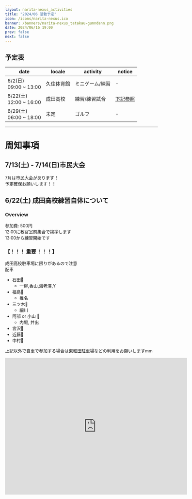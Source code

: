 ```yaml
---
layout: narita-nexus_activities
title: "2024/06 活動予定"
icon: /icons/narita-nexus.ico
banner: /banners/narita-nexus_tatakau-gunndann.png
date: 2024/06/16 19:00
prev: false
next: false
---
```


## 予定表

|date|locale|activity|notice|
|-|-|-|-|
|6/2(日)<br>09:00 ~ 13:00|久住体育館|ミニゲーム/練習|-|
|6/22(土)<br>12:00 ~ 16:00|成田高校|練習/練習試合|[下記参照](#_6-22-土-成田高校練習自体について)|
|6/29(土)<br>06:00 ~ 18:00|未定|ゴルフ|-|

---
# 周知事項
## 7/13(土) - 7/14(日)市民大会
7月は市民大会があります！  
予定確保お願いします！！

## 6/22(土) 成田高校練習自体について
### Overview
参加費: 500円  
12:00に教官室前集合で挨拶します  
13:00から練習開始です  

### 【！！！ 重要 ！！！】
成田高校駐車場に限りがあるので注意  
配車  
- 石田🚙
  - 一柳,香山,海老澤,Y
- 福島🚙
  - 椎名
- 三ツ木🚙
  - 細川
- 阿部 or 小山 🚙
  - 内堀, 井出
- 宮沢🚙
- 近藤🚙
- 中村🚙

上記以外で自車で参加する場合は[東和田駐車場](https://maps.app.goo.gl/rPxTeMEmExVXbc9E7)などの利用をお願いしますmm  
<iframe src="https://www.google.com/maps/embed?pb=!1m18!1m12!1m3!1d3236.7682074420363!2d140.32331937579207!3d35.78106977255527!2m3!1f0!2f0!3f0!3m2!1i1024!2i768!4f13.1!3m3!1m2!1s0x60228b001be2875d%3A0x4095d2fd1525d7e6!2z5p2x5ZKM55Sw6aeQ6LuK5aC0!5e0!3m2!1sja!2sjp!4v1718560861748!5m2!1sja!2sjp" width="600" height="450" style="border:0;" allowfullscreen="" loading="lazy" referrerpolicy="no-referrer-when-downgrade"></iframe>